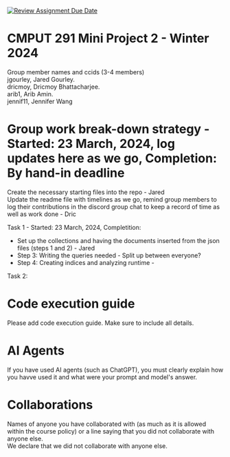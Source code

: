 [![Review Assignment Due Date](https://classroom.github.com/assets/deadline-readme-button-24ddc0f5d75046c5622901739e7c5dd533143b0c8e959d652212380cedb1ea36.svg)](https://classroom.github.com/a/Fozs_Okj)
# CMPUT 291 Mini Project 2 - Winter 2024  
Group member names and ccids (3-4 members)  
  jgourley, Jared Gourley. <br />
  dricmoy, Dricmoy Bhattacharjee.  <br />
  arib1, Arib Amin. <br />
  jennif11, Jennifer Wang <br />

# Group work break-down strategy - Started: 23 March, 2024, log updates here as we go, Completion: By hand-in deadline

Create the necessary starting files into the repo - Jared <br />
Update the readme file with timelines as we go, remind group members to log their contributions in the discord group chat to keep a record of time as well as work done - Dric <br />

Task 1 - Started: 23 March, 2024, Completition: <br />
- Set up the collections and having the documents inserted from the json files (steps 1 and 2) - Jared <br />
- Step 3: Writing the queries needed - Split up between everyone? <br />
- Step 4: Creating indices and analyzing runtime - 

Task 2: <br />


# Code execution guide
Please add code execution guide. Make sure to include all details.


# AI Agents
If you have used AI agents (such as ChatGPT), you must clearly explain how you havve used it and what were your prompt and model's answer. 

# Collaborations
Names of anyone you have collaborated with (as much as it is allowed within the course policy) or a line saying that you did not collaborate with anyone else.  
We declare that we did not collaborate with anyone else.
